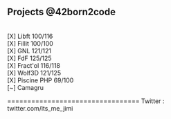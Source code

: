 ## Projects @42born2code
<br />
[X] Libft 100/116<br />
[X] Fillit 100/100<br />
[X] GNL 121/121<br />
[X] FdF 125/125<br />
[X] Fract'ol 116/118<br />
[X] Wolf3D 121/125<br />
[X] Piscine PHP 69/100<br />
[~] Camagru<br />

=================================
Twitter : twitter.com/its_me_jimi
